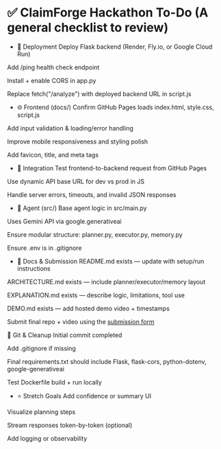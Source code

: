 # ✅ ClaimForge Hackathon To-Do (A general checklist to review)

- 🚀 Deployment
 Deploy Flask backend (Render, Fly.io, or Google Cloud Run)

 Add /ping health check endpoint

 Install + enable CORS in app.py

 Replace fetch("/analyze") with deployed backend URL in script.js


- 🌐 Frontend (docs/)
 Confirm GitHub Pages loads index.html, style.css, script.js

 Add input validation & loading/error handling

 Improve mobile responsiveness and styling polish

 Add favicon, title, and meta tags


- 🔁 Integration
 Test frontend-to-backend request from GitHub Pages

 Use dynamic API base URL for dev vs prod in JS

 Handle server errors, timeouts, and invalid JSON responses


- 🧠 Agent (src/)
 Base agent logic in src/main.py

 Uses Gemini API via google.generativeai

 Ensure modular structure: planner.py, executor.py, memory.py

 Ensure .env is in .gitignore


- 📄 Docs & Submission
 README.md exists — update with setup/run instructions

 ARCHITECTURE.md exists — include planner/executor/memory layout

 EXPLANATION.md exists — describe logic, limitations, tool use

 DEMO.md exists — add hosted demo video + timestamps

 Submit final repo + video using the [submission form](https://forms.gle/nBhDe1UMpQYujPSAA)

🔧 Git & Cleanup
 Initial commit completed

 Add .gitignore if missing

 Final requirements.txt should include Flask, flask-cors, python-dotenv, google-generativeai

 Test Dockerfile build + run locally


- ⭐ Stretch Goals
 Add confidence or summary UI

 Visualize planning steps

 Stream responses token-by-token (optional)

 Add logging or observability
